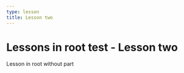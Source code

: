 ```yaml
---
type: lesson
title: Lesson two
---
```


# Lessons in root test - Lesson two

Lesson in root without part
